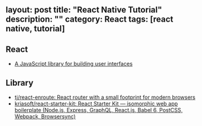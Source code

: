 layout: post
title: "React Native Tutorial"
description: ""
category: React
tags: [react native, tutorial]
---

## React

- [A JavaScript library for building user interfaces](https://facebook.github.io/react/)

## Library

- [tj/react-enroute: React router with a small footprint for modern browsers](https://github.com/tj/react-enroute)
- [kriasoft/react-starter-kit: React Starter Kit — isomorphic web app boilerplate (Node.js, Express, GraphQL, React.js, Babel 6, PostCSS, Webpack, Browsersync)](https://github.com/kriasoft/react-starter-kit)